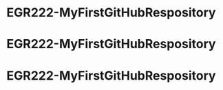 # EGR222-MyFirstGitHubRespository
# EGR222-MyFirstGitHubRespository
# EGR222-MyFirstGitHubRespository
